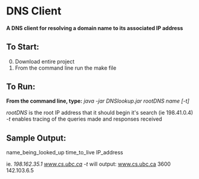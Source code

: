 # DNS Client

#### A DNS client for resolving a domain name to its associated IP address

## To Start:

0. Download entire project
1. From the command line run the make file

## To Run:

**From the command line, type:**
*java -jar DNSlookup.jar rootDNS name [-t]*

*rootDNS* is the root IP address that it should begin it's search (ie 198.41.0.4)
*-t* enables tracing of the queries made and responses received

## Sample Output:

name_being_looked_up time_to_live IP_address

ie. *198.162.35.1 www.cs.ubc.ca -t* will output:
www.cs.ubc.ca 3600 142.103.6.5
